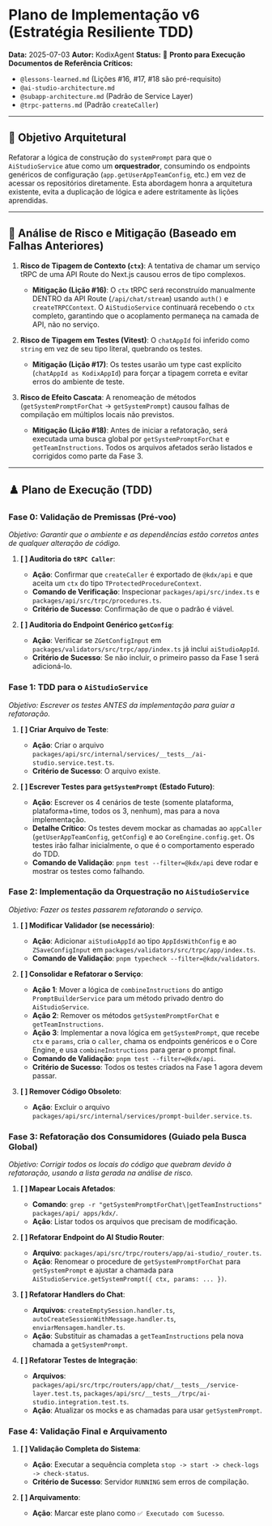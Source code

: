 # Plano de Implementação v6 (Estratégia Resiliente TDD)

**Data:** 2025-07-03
**Autor:** KodixAgent
**Status:** 📝 **Pronto para Execução**
**Documentos de Referência Críticos:**

- `@lessons-learned.md` (Lições #16, #17, #18 são pré-requisito)
- `@ai-studio-architecture.md`
- `@subapp-architecture.md` (Padrão de Service Layer)
- `@trpc-patterns.md` (Padrão `createCaller`)

---

## 🎯 Objetivo Arquitetural

Refatorar a lógica de construção do `systemPrompt` para que o `AiStudioService` atue como um **orquestrador**, consumindo os endpoints genéricos de configuração (`app.getUserAppTeamConfig`, etc.) em vez de acessar os repositórios diretamente. Esta abordagem honra a arquitetura existente, evita a duplicação de lógica e adere estritamente às lições aprendidas.

---

## 🚦 Análise de Risco e Mitigação (Baseado em Falhas Anteriores)

1.  **Risco de Tipagem de Contexto (`ctx`)**: A tentativa de chamar um serviço tRPC de uma API Route do Next.js causou erros de tipo complexos.

    - **Mitigação (Lição #16)**: O `ctx` tRPC será reconstruído manualmente DENTRO da API Route (`/api/chat/stream`) usando `auth()` e `createTRPCContext`. O `AiStudioService` continuará recebendo o `ctx` completo, garantindo que o acoplamento permaneça na camada de API, não no serviço.

2.  **Risco de Tipagem em Testes (Vitest)**: O `chatAppId` foi inferido como `string` em vez de seu tipo literal, quebrando os testes.

    - **Mitigação (Lição #17)**: Os testes usarão um type cast explícito (`chatAppId as KodixAppId`) para forçar a tipagem correta e evitar erros do ambiente de teste.

3.  **Risco de Efeito Cascata**: A renomeação de métodos (`getSystemPromptForChat` -> `getSystemPrompt`) causou falhas de compilação em múltiplos locais não previstos.
    - **Mitigação (Lição #18)**: Antes de iniciar a refatoração, será executada uma busca global por `getSystemPromptForChat` e `getTeamInstructions`. Todos os arquivos afetados serão listados e corrigidos como parte da Fase 3.

---

## ♟️ Plano de Execução (TDD)

### **Fase 0: Validação de Premissas (Pré-voo)**

_Objetivo: Garantir que o ambiente e as dependências estão corretos antes de qualquer alteração de código._

1.  **[ ] Auditoria do `tRPC Caller`**:

    - **Ação**: Confirmar que `createCaller` é exportado de `@kdx/api` e que aceita um `ctx` do tipo `TProtectedProcedureContext`.
    - **Comando de Verificação**: Inspecionar `packages/api/src/index.ts` e `packages/api/src/trpc/procedures.ts`.
    - **Critério de Sucesso**: Confirmação de que o padrão é viável.

2.  **[ ] Auditoria do Endpoint Genérico `getConfig`**:
    - **Ação**: Verificar se `ZGetConfigInput` em `packages/validators/src/trpc/app/index.ts` já inclui `aiStudioAppId`.
    - **Critério de Sucesso**: Se não incluir, o primeiro passo da Fase 1 será adicioná-lo.

### **Fase 1: TDD para o `AiStudioService`**

_Objetivo: Escrever os testes ANTES da implementação para guiar a refatoração._

1.  **[ ] Criar Arquivo de Teste**:

    - **Ação**: Criar o arquivo `packages/api/src/internal/services/__tests__/ai-studio.service.test.ts`.
    - **Critério de Sucesso**: O arquivo existe.

2.  **[ ] Escrever Testes para `getSystemPrompt` (Estado Futuro)**:
    - **Ação**: Escrever os 4 cenários de teste (somente plataforma, plataforma+time, todos os 3, nenhum), mas para a nova implementação.
    - **Detalhe Crítico**: Os testes devem mockar as chamadas ao `appCaller` (`getUserAppTeamConfig`, `getConfig`) e ao `CoreEngine.config.get`. Os testes irão falhar inicialmente, o que é o comportamento esperado do TDD.
    - **Comando de Validação**: `pnpm test --filter=@kdx/api` deve rodar e mostrar os testes como falhando.

### **Fase 2: Implementação da Orquestração no `AiStudioService`**

_Objetivo: Fazer os testes passarem refatorando o serviço._

1.  **[ ] Modificar Validador (se necessário)**:

    - **Ação**: Adicionar `aiStudioAppId` ao tipo `AppIdsWithConfig` e ao `ZSaveConfigInput` em `packages/validators/src/trpc/app/index.ts`.
    - **Comando de Validação**: `pnpm typecheck --filter=@kdx/validators`.

2.  **[ ] Consolidar e Refatorar o Serviço**:

    - **Ação 1**: Mover a lógica de `combineInstructions` do antigo `PromptBuilderService` para um método privado dentro do `AiStudioService`.
    - **Ação 2**: Remover os métodos `getSystemPromptForChat` e `getTeamInstructions`.
    - **Ação 3**: Implementar a nova lógica em `getSystemPrompt`, que recebe `ctx` e `params`, cria o `caller`, chama os endpoints genéricos e o Core Engine, e usa `combineInstructions` para gerar o prompt final.
    - **Comando de Validação**: `pnpm test --filter=@kdx/api`.
    - **Critério de Sucesso**: Todos os testes criados na Fase 1 agora devem passar.

3.  **[ ] Remover Código Obsoleto**:
    - **Ação**: Excluir o arquivo `packages/api/src/internal/services/prompt-builder.service.ts`.

### **Fase 3: Refatoração dos Consumidores (Guiado pela Busca Global)**

_Objetivo: Corrigir todos os locais do código que quebram devido à refatoração, usando a lista gerada na análise de risco._

1.  **[ ] Mapear Locais Afetados**:

    - **Comando**: `grep -r "getSystemPromptForChat\|getTeamInstructions" packages/api/ apps/kdx/`.
    - **Ação**: Listar todos os arquivos que precisam de modificação.

2.  **[ ] Refatorar Endpoint do AI Studio Router**:

    - **Arquivo**: `packages/api/src/trpc/routers/app/ai-studio/_router.ts`.
    - **Ação**: Renomear o procedure de `getSystemPromptForChat` para `getSystemPrompt` e ajustar a chamada para `AiStudioService.getSystemPrompt({ ctx, params: ... })`.

3.  **[ ] Refatorar Handlers do Chat**:

    - **Arquivos**: `createEmptySession.handler.ts`, `autoCreateSessionWithMessage.handler.ts`, `enviarMensagem.handler.ts`.
    - **Ação**: Substituir as chamadas a `getTeamInstructions` pela nova chamada a `getSystemPrompt`.

4.  **[ ] Refatorar Testes de Integração**:
    - **Arquivos**: `packages/api/src/trpc/routers/app/chat/__tests__/service-layer.test.ts`, `packages/api/src/__tests__/trpc/ai-studio.integration.test.ts`.
    - **Ação**: Atualizar os mocks e as chamadas para usar `getSystemPrompt`.

### **Fase 4: Validação Final e Arquivamento**

1.  **[ ] Validação Completa do Sistema**:

    - **Ação**: Executar a sequência completa `stop -> start -> check-logs -> check-status`.
    - **Critério de Sucesso**: Servidor `RUNNING` sem erros de compilação.

2.  **[ ] Arquivamento**:
    - **Ação**: Marcar este plano como `✅ Executado com Sucesso`.
